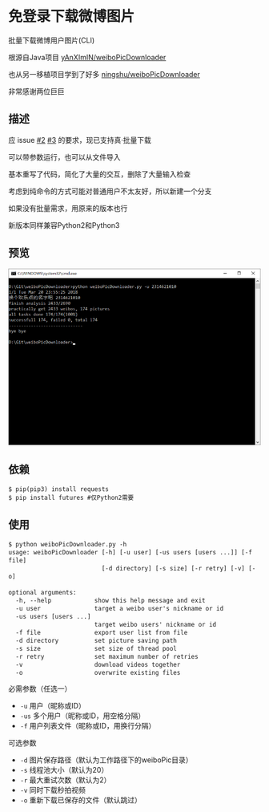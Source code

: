 # 免登录下载微博图片

批量下载微博用户图片(CLI)

根源自Java项目 [yAnXImIN/weiboPicDownloader](https://github.com/yAnXImIN/weiboPicDownloader)  

也从另一移植项目学到了好多 [ningshu/weiboPicDownloader](https://github.com/ningshu/weiboPicDownloader) 

非常感谢两位巨巨

## 描述

应 issue [#2](https://github.com/nondanee/weiboPicDownloader/issues/2) [#3](https://github.com/nondanee/weiboPicDownloader/issues/3) 的要求，现已支持真·批量下载

可以带参数运行，也可以从文件导入

基本重写了代码，简化了大量的交互，删除了大量输入检查

考虑到纯命令的方式可能对普通用户不太友好，所以新建一个分支

如果没有批量需求，用原来的版本也行

新版本同样兼容Python2和Python3

## 预览

![screenshot](show/screenshot.png)

## 依赖

```
$ pip(pip3) install requests
$ pip install futures #仅Python2需要
```

## 使用

```
$ python weiboPicDownloader.py -h
usage: weiboPicDownloader [-h] [-u user] [-us users [users ...]] [-f file]
                          [-d directory] [-s size] [-r retry] [-v] [-o]

optional arguments:
  -h, --help            show this help message and exit
  -u user               target a weibo user's nickname or id
  -us users [users ...]
                        target weibo users' nickname or id
  -f file               export user list from file
  -d directory          set picture saving path
  -s size               set size of thread pool
  -r retry              set maximum number of retries
  -v                    download videos together
  -o                    overwrite existing files
```

必需参数（任选一）

- `-u` 用户（昵称或ID）
- `-us` 多个用户（昵称或ID，用空格分隔）
- `-f` 用户列表文件（昵称或ID，用换行分隔）

可选参数

- `-d` 图片保存路径（默认为工作路径下的weiboPic目录）
- `-s` 线程池大小（默认为20）
- `-r` 最大重试次数（默认为2）
- `-v` 同时下载秒拍视频
- `-o` 重新下载已保存的文件（默认跳过）